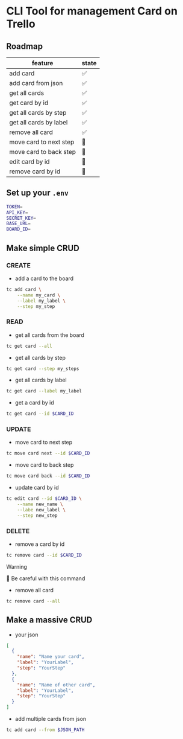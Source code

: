 # CLI Tool for management Card on Trello

## Roadmap

| feature                | state |
| ---------------------- | ----- |
| add card               | ✅    |
| add card from json     | ✅    |
| get all cards          | ✅    |
| get card by id         | ✅    |
| get all cards by step  | ✅    |
| get all cards by label | ✅    |
| remove all card        | ✅    |
| move card to next step | 🚨    |
| move card to back step | 🚨    |
| edit card by id        | 🚨    |
| remove card by id      | 🚨    |

## Set up your `.env`

```bash
TOKEN=
API_KEY=
SECRET_KEY=
BASE_URL=
BOARD_ID=
```

## Make simple CRUD

### CREATE

- add a card to the board

```bash
tc add card \
    --name my_card \
    --label my_label \
    --step my_step
```

### READ

- get all cards from the board

```bash
tc get card --all
```

- get all cards by step

```bash
tc get card --step my_steps
```

- get all cards by label

```bash
tc get card --label my_label
```

- get a card by id

```bash
tc get card --id $CARD_ID
```

### UPDATE

- move card to next step

```bash
tc move card next --id $CARD_ID
```

- move card to back step

```bash
tc move card back --id $CARD_ID
```

- update card by id

```bash
tc edit card --id $CARD_ID \
    --name new_name \
    --labe new_label \
    --step new_step
```

### DELETE

- remove a card by id

```bash
tc remove card --id $CARD_ID
```

> [!WARNING]
> 🚨 Be careful with this command

- remove all card

```bash
tc remove card --all
```

## Make a massive CRUD

- your json

```json
[
  {
    "name": "Name your card",
    "label": "YourLabel",
    "step": "YourStep"
  },
  {
    "name": "Name of other card",
    "label": "YourLabel",
    "step": "YourStep"
  }
]
```

- add multiple cards from json

```bash
tc add card --from $JSON_PATH
```
